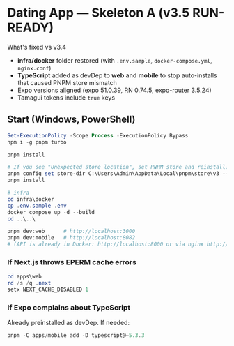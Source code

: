 # Dating App — Skeleton A (v3.5 RUN-READY)

What's fixed vs v3.4
- **infra/docker** folder restored (with `.env.sample`, `docker-compose.yml`, `nginx.conf`)
- **TypeScript** added as devDep to **web** and **mobile** to stop auto-installs that caused PNPM store mismatch
- Expo versions aligned (expo 51.0.39, RN 0.74.5, expo-router 3.5.24)
- Tamagui tokens include `true` keys

## Start (Windows, PowerShell)
```powershell
Set-ExecutionPolicy -Scope Process -ExecutionPolicy Bypass
npm i -g pnpm turbo

pnpm install

# If you see "Unexpected store location", set PNPM store and reinstall:
pnpm config set store-dir C:\Users\Admin\AppData\Local\pnpm\store\v3 --global
pnpm install

# infra
cd infra\docker
cp .env.sample .env
docker compose up -d --build
cd ..\..\

pnpm dev:web      # http://localhost:3000
pnpm dev:mobile   # http://localhost:8082
# (API is already in Docker: http://localhost:8000 or via nginx http://localhost:8080/api/)
```

### If Next.js throws EPERM cache errors
```powershell
cd apps\web
rd /s /q .next
setx NEXT_CACHE_DISABLED 1
```

### If Expo complains about TypeScript
Already preinstalled as devDep. If needed:
```powershell
pnpm -C apps/mobile add -D typescript@~5.3.3
```
